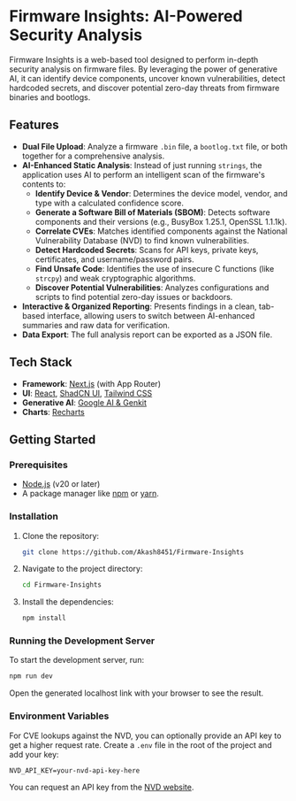 # Firmware Insights: AI-Powered Security Analysis

Firmware Insights is a web-based tool designed to perform in-depth security analysis on firmware files. By leveraging the power of generative AI, it can identify device components, uncover known vulnerabilities, detect hardcoded secrets, and discover potential zero-day threats from firmware binaries and bootlogs.

## Features

-   **Dual File Upload**: Analyze a firmware `.bin` file, a `bootlog.txt` file, or both together for a comprehensive analysis.
-   **AI-Enhanced Static Analysis**: Instead of just running `strings`, the application uses AI to perform an intelligent scan of the firmware's contents to:
    -   **Identify Device & Vendor**: Determines the device model, vendor, and type with a calculated confidence score.
    -   **Generate a Software Bill of Materials (SBOM)**: Detects software components and their versions (e.g., BusyBox 1.25.1, OpenSSL 1.1.1k).
    -   **Correlate CVEs**: Matches identified components against the National Vulnerability Database (NVD) to find known vulnerabilities.
    -   **Detect Hardcoded Secrets**: Scans for API keys, private keys, certificates, and username/password pairs.
    -   **Find Unsafe Code**: Identifies the use of insecure C functions (like `strcpy`) and weak cryptographic algorithms.
    -   **Discover Potential Vulnerabilities**: Analyzes configurations and scripts to find potential zero-day issues or backdoors.
-   **Interactive & Organized Reporting**: Presents findings in a clean, tab-based interface, allowing users to switch between AI-enhanced summaries and raw data for verification.
-   **Data Export**: The full analysis report can be exported as a JSON file.

## Tech Stack

-   **Framework**: [Next.js](https://nextjs.org/) (with App Router)
-   **UI**: [React](https://react.dev/), [ShadCN UI](https://ui.shadcn.com/), [Tailwind CSS](https://tailwindcss.com/)
-   **Generative AI**: [Google AI & Genkit](https://firebase.google.com/docs/genkit)
-   **Charts**: [Recharts](https://recharts.org/)

## Getting Started

### Prerequisites

-   [Node.js](https://nodejs.org/) (v20 or later)
-   A package manager like [npm](https://www.npmjs.com/) or [yarn](https://yarnpkg.com/).

### Installation

1.  Clone the repository:
    ```bash
    git clone https://github.com/Akash8451/Firmware-Insights
    ```
2.  Navigate to the project directory:
    ```bash
    cd Firmware-Insights
    ```
3.  Install the dependencies:
    ```bash
    npm install
    ```

### Running the Development Server

To start the development server, run:

```bash
npm run dev
```

Open the generated localhost link with your browser to see the result.

### Environment Variables

For CVE lookups against the NVD, you can optionally provide an API key to get a higher request rate. Create a `.env` file in the root of the project and add your key:

```
NVD_API_KEY=your-nvd-api-key-here
```

You can request an API key from the [NVD website](https://nvd.nist.gov/developers/request-an-api-key).
